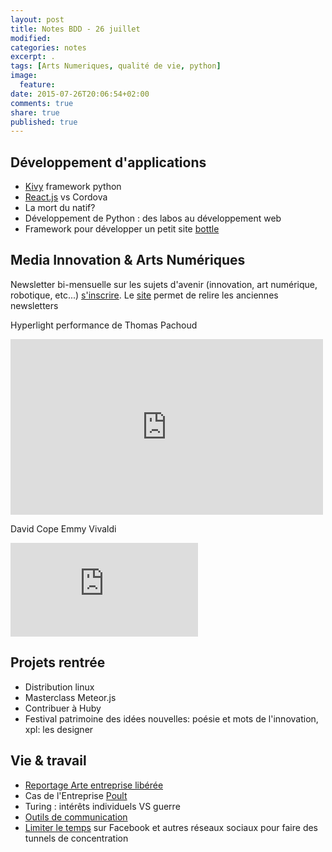 ```yaml
---
layout: post
title: Notes BDD - 26 juillet
modified:
categories: notes
excerpt: .
tags: [Arts Numeriques, qualité de vie, python]
image:
  feature:
date: 2015-07-26T20:06:54+02:00
comments: true
share: true
published: true
---
```

## Développement d'applications

* [Kivy](http://kivy.org/) framework python
* [React.js](http://react.js/) vs Cordova
* La mort du natif?
* Développement de Python : des labos au développement web
* Framework pour développer un petit site [bottle](http://bottlepy.org/docs/dev/index.html)

## Media Innovation & Arts Numériques

Newsletter bi-mensuelle sur les sujets d'avenir (innovation, art numérique, robotique, etc...) [s'inscrire](http://eepurl.com/bqZxIb). Le [site](http://hackademy.nobullshit.ninja/) permet de relire les anciennes newsletters 

Hyperlight performance de Thomas Pachoud

<iframe src="https://player.vimeo.com/video/122154821" width="500" height="281" frameborder="0" webkitallowfullscreen mozallowfullscreen allowfullscreen></iframe> 

David Cope Emmy Vivaldi  

<iframe src="https://www.youtube.com/embed/2kuY3BrmTfQ" frameborder="0" width="300"> </iframe> 

## Projets rentrée

*   Distribution linux
*   Masterclass Meteor.js
*   Contribuer à Huby
*   Festival patrimoine des idées nouvelles:
poésie et mots de l'innovation, xpl: les designer

## Vie & travail

* [Reportage Arte entreprise libérée](https://vimeo.com/122827688)
* Cas de l'Entreprise [Poult](http://www.groupe-poult.com/une-entreprise-liberee-ouverte-sur-son-ecosysteme/)
* Turing : intérêts individuels VS guerre
* [Outils de communication](https://lesgeeksdudimanche.hackpad.com/Les-outils-de-communication-travail-collaboratif-iTxaoGiBZHU)
* [Limiter le temps](https://chrome.google.com/webstore/detail/stayfocusd/laankejkbhbdhmipfmgcngdelahlfoji) sur Facebook et autres réseaux sociaux pour faire des tunnels de concentration
